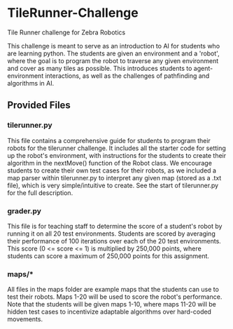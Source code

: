 # TileRunner-Challenge
Tile Runner challenge for Zebra Robotics

This challenge is meant to serve as an introduction to AI for students who are learning python. The students are given an environment and a 'robot', where the goal is to program the robot to traverse any given environment and cover as many tiles as possible. This introduces students to agent-environment interactions, as well as the challenges of pathfinding and algorithms in AI.

## Provided Files

### tilerunner.py

This file contains a comprehensive guide for students to program their robots for the tilerunner challenge. It includes all the starter code for setting up the robot's environment, with instructions for the students to create their algorithm in the nextMove() function of the Robot class. We encourage students to create their own test cases for their robots, as we included a map parser within tilerunner.py to interpret any given map (stored as a .txt file), which is very simple/intuitive to create. See the start of tilerunner.py for the full description.

### grader.py

This file is for teaching staff to determine the score of a student's robot by running it on all 20 test environments. Students are scored by averaging their performance of 100 iterations over each of the 20 test environments. This score (0 <= score <= 1) is multiplied by 250,000 points, where students can score a maximum of 250,000 points for this assignment.

### maps/*

All files in the maps folder are example maps that the students can use to test their robots. Maps 1-20 will be used to score the robot's performance. Note that the students will be given maps 1-10, where maps 11-20 will be hidden test cases to incentivize adaptable algorithms over hard-coded movements.
